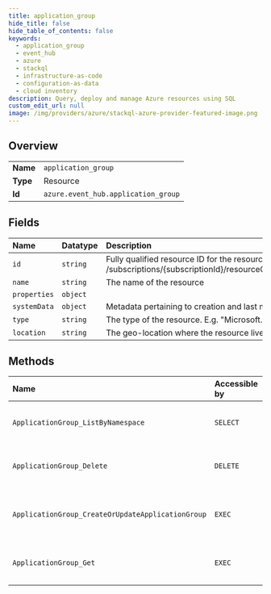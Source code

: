 ```yaml
---
title: application_group
hide_title: false
hide_table_of_contents: false
keywords:
  - application_group
  - event_hub
  - azure    
  - stackql
  - infrastructure-as-code
  - configuration-as-data
  - cloud inventory
description: Query, deploy and manage Azure resources using SQL
custom_edit_url: null
image: /img/providers/azure/stackql-azure-provider-featured-image.png
---
```

  
    

## Overview
<table><tbody>
<tr><td><b>Name</b></td><td><code>application_group</code></td></tr>
<tr><td><b>Type</b></td><td>Resource</td></tr>
<tr><td><b>Id</b></td><td><code>azure.event_hub.application_group</code></td></tr>
</tbody></table>

## Fields
| Name | Datatype | Description |
|:-----|:---------|:------------|
| `id` | `string` | Fully qualified resource ID for the resource. Ex - /subscriptions/&#123;subscriptionId&#125;/resourceGroups/&#123;resourceGroupName&#125;/providers/&#123;resourceProviderNamespace&#125;/&#123;resourceType&#125;/&#123;resourceName&#125; |
| `name` | `string` | The name of the resource |
| `properties` | `object` |  |
| `systemData` | `object` | Metadata pertaining to creation and last modification of the resource. |
| `type` | `string` | The type of the resource. E.g. "Microsoft.EventHub/Namespaces" or "Microsoft.EventHub/Namespaces/EventHubs" |
| `location` | `string` | The geo-location where the resource lives |
## Methods
| Name | Accessible by | Required Params | Description |
|:-----|:--------------|:----------------|:------------|
| `ApplicationGroup_ListByNamespace` | `SELECT` | `namespaceName, resourceGroupName, subscriptionId` | Gets a list of application groups for a Namespace. |
| `ApplicationGroup_Delete` | `DELETE` | `applicationGroupName, namespaceName, resourceGroupName, subscriptionId` | Deletes an ApplicationGroup for a Namespace. |
| `ApplicationGroup_CreateOrUpdateApplicationGroup` | `EXEC` | `applicationGroupName, namespaceName, resourceGroupName, subscriptionId` | Creates or updates an ApplicationGroup for a Namespace. |
| `ApplicationGroup_Get` | `EXEC` | `applicationGroupName, namespaceName, resourceGroupName, subscriptionId` | Gets an ApplicationGroup for a Namespace. |
